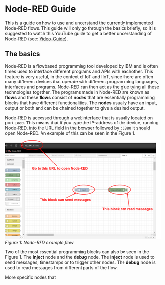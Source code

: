 # Node-RED Guide

This is a guide on how to use and understand the currently implemented Node-RED flows. This guide will only go through the basics briefly, so it is suggested to watch this YouTube guide to get a better understanding of Node-RED (see: [Video-Guide](https://www.youtube.com/watch?v=3AR432bguOY&ab_channel=OptoVideo)).

## The basics

Node-RED is a flowbased programming tool developed by IBM and is often times used to interface different programs and APIs with eachother. This feature is very useful, in the context of IoT and IIoT, since there are often many different devices that operate with different programming languages, interfaces and programs. Node-RED can then act as the glue tying all these technologies together. The programs made in Node-RED are known as **flows** and these **flows** consist of **nodes** that are essentially programming blocks that have different functionalities. The **nodes** usually have an input, output or both and can be chained together to give a desired output.

Node-RED is accessed through a webinterface that is usually located on port `1880`. This means that if you type the IP-address of the device, running Node-RED, into the URL field in the browser followed by `:1880` it should open Node-RED. An example of this can be seen in the Figure 1.

![Figure](../figures/node-red-guide-1.png)
*Figure 1: Node-RED example flow*

Two of the most essential programming blocks can also be seen in the Figure 1. The **inject** node and the **debug** node. The **inject** node is used to send messages, timestamps or to trigger other nodes. The **debug** node is used to read messages from different parts of the flow.

More specific nodes that